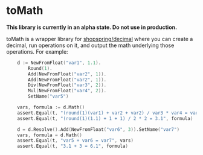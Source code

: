 # toMath

**This library is currently in an alpha state. Do not use in production.**

toMath is a wrapper library for [shopspring/decimal](https://github.com/shopspring/decimal) where you can create a decimal, run operations on it, and output the math underlying those operations. For example:

```go
	d := NewFromFloat("var1", 1.1).
		Round(1).
		Add(NewFromFloat("var2", 1)).
		Add(NewFromFloat("var2", 1)).
		Div(NewFromFloat("var3", 2)).
		Mul(NewFromFloat("var4", 2)).
		SetName("var5")

	vars, formula := d.Math()
	assert.Equal(t, "(round(1)(var1) + var2 + var2) / var3 * var4 = var5", vars)
	assert.Equal(t, "(round(1)(1.1) + 1 + 1) / 2 * 2 = 3.1", formula)

	d = d.Resolve().Add(NewFromFloat("var6", 3)).SetName("var7")
	vars, formula = d.Math()
	assert.Equal(t, "var5 + var6 = var7", vars)
	assert.Equal(t, "3.1 + 3 = 6.1", formula)
```
